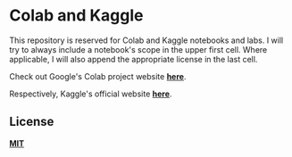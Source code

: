 # Colab and Kaggle

This repository is reserved for Colab and Kaggle notebooks and labs. I will try to always include a notebook's scope in the upper first cell. Where applicable, I will also append the appropriate license in the last cell.

Check out Google's Colab project website __[here](https://colab.research.google.com)__.

Respectively, Kaggle's official website __[here](https://www.kaggle.com)__.

## License
__[MIT](https://github.com/chrismartinis/colab_and_kaggle/blob/master/LICENSE)__

